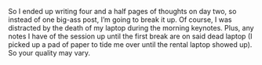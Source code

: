 So I ended up writing four and a half pages of thoughts on day two, so
instead of one big-ass post, I’m going to break it up. Of course, I was
distracted by the death of my laptop during the morning keynotes. Plus,
any notes I have of the session up until the first break are on said
dead laptop (I picked up a pad of paper to tide me over until the rental
laptop showed up). So your quality may vary.

